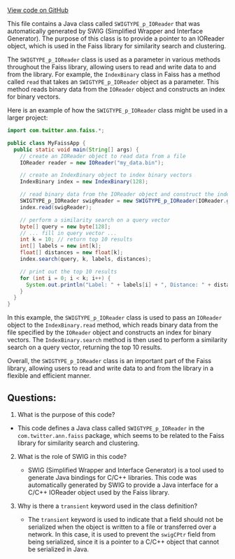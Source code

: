 [View code on GitHub](https://github.com/misbahsy/the-algorithm/ann/src/main/java/com/twitter/ann/faiss/swig/SWIGTYPE_p_IOReader.java)

This file contains a Java class called `SWIGTYPE_p_IOReader` that was automatically generated by SWIG (Simplified Wrapper and Interface Generator). The purpose of this class is to provide a pointer to an IOReader object, which is used in the Faiss library for similarity search and clustering. 

The `SWIGTYPE_p_IOReader` class is used as a parameter in various methods throughout the Faiss library, allowing users to read and write data to and from the library. For example, the `IndexBinary` class in Faiss has a method called `read` that takes an `SWIGTYPE_p_IOReader` object as a parameter. This method reads binary data from the `IOReader` object and constructs an index for binary vectors. 

Here is an example of how the `SWIGTYPE_p_IOReader` class might be used in a larger project:

```java
import com.twitter.ann.faiss.*;

public class MyFaissApp {
  public static void main(String[] args) {
    // create an IOReader object to read data from a file
    IOReader reader = new IOReader("my_data.bin");

    // create an IndexBinary object to index binary vectors
    IndexBinary index = new IndexBinary(128);

    // read binary data from the IOReader object and construct the index
    SWIGTYPE_p_IOReader swigReader = new SWIGTYPE_p_IOReader(IOReader.getCPtr(reader), false);
    index.read(swigReader);

    // perform a similarity search on a query vector
    byte[] query = new byte[128];
    // ... fill in query vector ...
    int k = 10; // return top 10 results
    int[] labels = new int[k];
    float[] distances = new float[k];
    index.search(query, k, labels, distances);

    // print out the top 10 results
    for (int i = 0; i < k; i++) {
      System.out.println("Label: " + labels[i] + ", Distance: " + distances[i]);
    }
  }
}
```

In this example, the `SWIGTYPE_p_IOReader` class is used to pass an `IOReader` object to the `IndexBinary.read` method, which reads binary data from the file specified by the `IOReader` object and constructs an index for binary vectors. The `IndexBinary.search` method is then used to perform a similarity search on a query vector, returning the top 10 results. 

Overall, the `SWIGTYPE_p_IOReader` class is an important part of the Faiss library, allowing users to read and write data to and from the library in a flexible and efficient manner.
## Questions: 
 1. What is the purpose of this code?
   - This code defines a Java class called `SWIGTYPE_p_IOReader` in the `com.twitter.ann.faiss` package, which seems to be related to the Faiss library for similarity search and clustering.
   
2. What is the role of SWIG in this code?
   - SWIG (Simplified Wrapper and Interface Generator) is a tool used to generate Java bindings for C/C++ libraries. This code was automatically generated by SWIG to provide a Java interface for a C/C++ IOReader object used by the Faiss library.
   
3. Why is there a `transient` keyword used in the class definition?
   - The `transient` keyword is used to indicate that a field should not be serialized when the object is written to a file or transferred over a network. In this case, it is used to prevent the `swigCPtr` field from being serialized, since it is a pointer to a C/C++ object that cannot be serialized in Java.